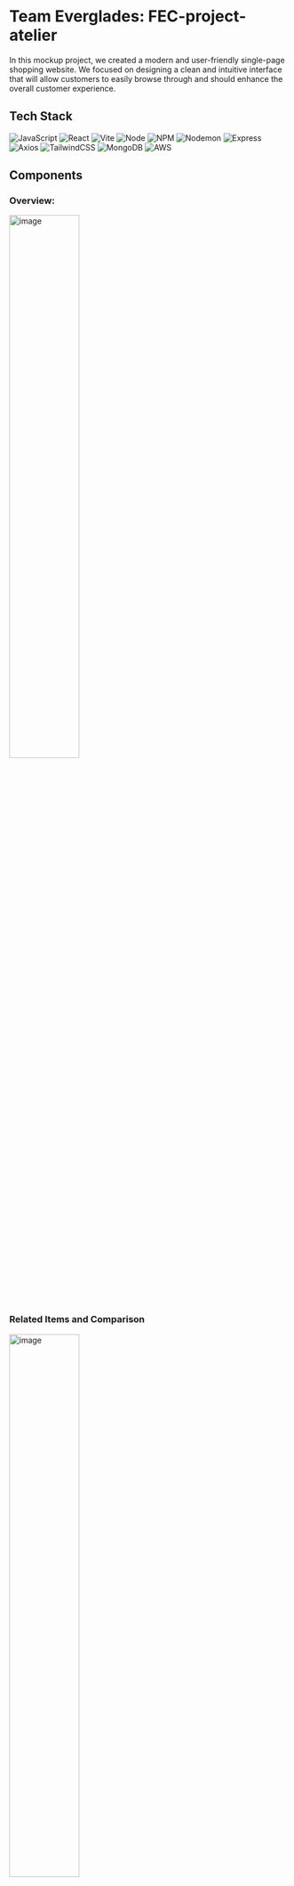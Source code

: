 # Team Everglades: FEC-project-atelier

In this mockup project, we created a modern and user-friendly single-page shopping website. We focused on designing a clean and intuitive interface that will allow customers to easily browse through and should enhance the overall customer experience.

## Tech Stack

![JavaScript](https://img.shields.io/badge/JavaScript-F7DF1E?style=for-the-badge&logo=javascript&logoColor=black)
![React](https://img.shields.io/badge/-React-61DAFB?logo=react&logoColor=white&style=for-the-badge)
![Vite](https://img.shields.io/badge/vite-%23646CFF.svg?style=for-the-badge&logo=vite&logoColor=white)
![Node](https://img.shields.io/badge/-Node-9ACD32?logo=node.js&logoColor=white&style=for-the-badge)
![NPM](https://img.shields.io/badge/NPM-%23CB3837.svg?style=for-the-badge&logo=npm&logoColor=white)
![Nodemon](https://img.shields.io/badge/NODEMON-%23323330.svg?style=for-the-badge&logo=nodemon&logoColor=%BBDEAD)
![Express](https://img.shields.io/badge/-Express-DCDCDC?logo=express&logoColor=black&style=for-the-badge)
![Axios](https://img.shields.io/badge/-Axios-671ddf?logo=axios&logoColor=black&style=for-the-badge)
![TailwindCSS](https://img.shields.io/badge/tailwindcss-%2338B2AC.svg?style=for-the-badge&logo=tailwind-css&logoColor=white)
![MongoDB](https://img.shields.io/badge/MongoDB-%234ea94b.svg?style=for-the-badge&logo=mongodb&logoColor=white)
![AWS](https://img.shields.io/badge/AWS-%23FF9900.svg?style=for-the-badge&logo=amazon-aws&logoColor=white)

## Components

### Overview:

<img src="https://i.imgur.com/PdMy3C1.png" alt="image" style="width: 50%;">

### Related Items and Comparison

<img src="https://i.imgur.com/nhvCtsk.png" alt="image" style="width: 50%;">

### Questions and Answers:
This component lets users search up existing questions on the selected item, add a question they may have, answer any questions, report any answers, and let users know if the question or answer was helpful.

<img src="https://i.imgur.com/iCIvSTy.png" alt="image" style="width: 50%;">

### Ratings and Reviews:

<img src="https://i.imgur.com/1HTRF5m.png" alt="image" style="width: 50%;">

## Installation & Use
1. Clone repo
```
git clone https://github.com/Team-Everglades/project-atelier.git
```
2. install node
```
npm install
```
3. Run server and react server
```
npm run dev
```
4. install all dependencies
```
//To install dependencies run:
npm install react-share --save
npm install cloudinary
npm install react-inner-image-zoom --force
npm install -S react-image-size --force
npm install cookie-parser --force
npm install react-icons
npm i vite-plugin-compression
```

```
//Install concurrently globally:
// this enables simultaneous operation of vite and nodemon via a single command
npm i -g concurrently
```
5. setup enviornmental variables files:

* using the example.env and config.example.js, create a copy of these two files and remove 'example' from the file name

* PORT - whichever port you want to run the backend server on, defaults to 3000 in 'server/index.js'

* DB_USERNAME and DB_PASSWORD -- you will need to create a new user for a new or existing MongoDB Atlas Cluster. Log in to cloud.mongodb.com, go to 'Database Access" under "SECURITY" on the left sidebar, and click "ADD NEW DATABASE USER." Once you assign the new user at least one role or permission, you will be given the option to enter a password. Store the username and password under environmental variables DB_USERNAME and DB_PASSWORD, respectively.

6. Enjoy browsing!

## Testing:

To start the test monitoring:
```
npm test
```
To test coverage:
```
npm run coverage
```
To add tests:
(ref: https://vitest.dev/api/)
1. Create a new file in the 'spec' folder with the suffix 'spec.js'
2. import { it, expect } from 'vitest'
3. use the following format for all tests on the page:

```
it('Should perform expected action', () => {
  expect(firstResultOfTestedThing).toBe(firstExpectedResult)
  expect(resultOfTestedThing).to.equal(secondExpectedResult)
})                              ^
                                |
                                vitest supports all Chai and Jest assertion formats. See the following for details:
                                Chai: https://www.chaijs.com/api/bdd/
                                Jest: https://jestjs.io/docs/expect
```
